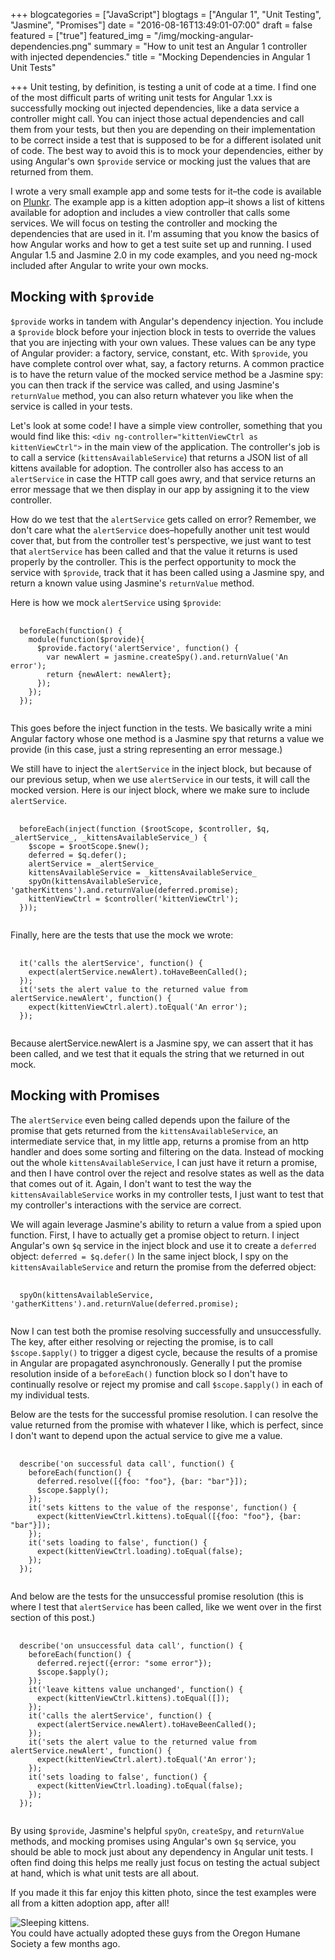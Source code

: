 +++
blogcategories = ["JavaScript"]
blogtags = ["Angular 1", "Unit Testing", "Jasmine", "Promises"]
date = "2016-08-16T13:49:01-07:00"
draft = false
featured = ["true"]
featured_img = "/img/mocking-angular-dependencies.png"
summary = "How to unit test an Angular 1 controller with injected dependencies."
title = "Mocking Dependencies in Angular 1 Unit Tests"

+++
Unit testing, by definition, is testing a unit of code at a time. I find one of the most difficult parts of writing unit tests for Angular 1.xx is successfully mocking out injected dependencies, like a data service a controller might call. You can inject those actual dependencies and call them from your tests, but then you are depending on their implementation to be correct inside a test that is supposed to be for a different isolated unit of code. The best way to avoid this is to mock your dependencies, either by using Angular's own `$provide` service or mocking just the values that are returned from them.

I wrote a very small example app and some tests for it–the code is available on [Plunkr](https://plnkr.co/edit/Q1IVXG?p=preview). The example app is a kitten adoption app–it shows a list of kittens available for adoption and includes a view controller that calls some services. We will focus on testing the controller and mocking the dependencies that are used in it. I'm assuming that you know the basics of how Angular works and how to get a test suite set up and running. I used Angular 1.5 and Jasmine 2.0 in my code examples, and you need ng-mock included after Angular to write your own mocks.

## Mocking with `$provide`

`$provide` works in tandem with Angular's dependency injection. You include a `$provide` block before your injection block in tests to override the values that you are injecting with your own values. These values can be any type of Angular provider: a factory, service, constant, etc. With `$provide`, you have complete control over what, say, a factory returns. A common practice is to have the return value of the mocked service method be a Jasmine spy: you can then track if the service was called, and using Jasmine's `returnValue` method, you can also return whatever you like when the service is called in your tests.

Let's look at some code! I have a simple view controller, something that you would find like this: `<div ng-controller="kittenViewCtrl as kittenViewCtrl">` in the main view of the application. The controller's job is to call a service (`kittensAvailableService`) that returns a JSON list of all kittens available for adoption. The controller also has access to an `alertService` in case the HTTP call goes awry, and that service returns an error message that we then display in our app by assigning it to the view controller.

How do we test that the `alertService` gets called on error? Remember, we don't care what the `alertService` does–hopefully another unit test would cover that, but from the controller test's perspective, we just want to test that `alertService` has been called and that the value it returns is used properly by the controller. This is the perfect opportunity to mock the service with `$provide`, track that it has been called using a Jasmine spy, and return a known value using Jasmine's `returnValue` method.

Here is how we mock `alertService` using `$provide`:

<pre class="language-javascript">
  <code class="language-javascript">
  beforeEach(function() {
    module(function($provide){
      $provide.factory('alertService', function() {
        var newAlert = jasmine.createSpy().and.returnValue('An error');
        return {newAlert: newAlert};
      });
    });
  });
  </code>
</pre>

This goes before the inject function in the tests. We basically write a mini Angular factory whose one method is a Jasmine spy that returns a value we provide (in this case, just a string representing an error message.)

We still have to inject the `alertService` in the inject block, but because of our previous setup, when we use `alertService` in our tests, it will call the mocked version. Here is our inject block, where we make sure to include `alertService`.

<pre class="language-javascript">
  <code class="language-javascript">
  beforeEach(inject(function ($rootScope, $controller, $q, _alertService_, _kittensAvailableService_) {
    $scope = $rootScope.$new();
    deferred = $q.defer();
    alertService = _alertService_
    kittensAvailableService = _kittensAvailableService_
    spyOn(kittensAvailableService, 'gatherKittens').and.returnValue(deferred.promise);
    kittenViewCtrl = $controller('kittenViewCtrl');
  }));
  </code>
</pre>

Finally, here are the tests that use the mock we wrote:

<pre class="language-javascript">
  <code class="language-javascript">
  it('calls the alertService', function() {
    expect(alertService.newAlert).toHaveBeenCalled();
  });
  it('sets the alert value to the returned value from alertService.newAlert', function() {
    expect(kittenViewCtrl.alert).toEqual('An error');
  });
  </code>
</pre>

Because alertService.newAlert is a Jasmine spy, we can assert that it has been called, and we test that it equals the string that we returned in out mock.

## Mocking with Promises

The `alertService` even being called depends upon the failure of the promise that gets returned from the `kittensAvailableService`, an intermediate service that, in my little app, returns a promise from an http handler and does some sorting and filtering on the data. Instead of mocking out the whole `kittensAvailableService`, I can just have it return a promise, and then I have control over the reject and resolve states as well as the data that comes out of it. Again, I don't want to test the way the `kittensAvailableService` works in my controller tests, I just want to test that my controller's interactions with the service are correct.

We will again leverage Jasmine's ability to return a value from a spied upon function. First, I have to actually get a promise object to return. I inject Angular's own `$q` service in the inject block and use it to create a `deferred` object: `deferred = $q.defer()` In the same inject block, I spy on the `kittensAvailableService` and return the promise from the deferred object:

<pre class="language-javascript">
  <code class="language-javascript">
  spyOn(kittensAvailableService, 'gatherKittens').and.returnValue(deferred.promise);
  </code>
</pre>

Now I can test both the promise resolving successfully and unsuccessfully. The key, after either resolving or rejecting the promise, is to call `$scope.$apply()` to trigger a digest cycle, because the results of a promise in Angular are propagated asynchronously. Generally I put the promise resolution inside of a `beforeEach()` function block so I don't have to continually resolve or reject my promise and call `$scope.$apply()` in each of my individual tests.

Below are the tests for the successful promise resolution. I can resolve the value returned from the promise with whatever I like, which is perfect, since I don't want to depend upon the actual service to give me a value.

<pre class="language-javascript">
  <code class="language-javascript">
  describe('on successful data call', function() {
    beforeEach(function() {
      deferred.resolve([{foo: "foo"}, {bar: "bar"}]);
      $scope.$apply();
    });
    it('sets kittens to the value of the response', function() {
      expect(kittenViewCtrl.kittens).toEqual([{foo: "foo"}, {bar: "bar"}]);
    });
    it('sets loading to false', function() {
      expect(kittenViewCtrl.loading).toEqual(false);
    });
  });
  </code>
</pre>

And below are the tests for the unsuccessful promise resolution (this is where I test that `alertService` has been called, like we went over in the first section of this post.)

<pre class="language-javascript">
  <code class="language-javascript">
  describe('on unsuccessful data call', function() {
    beforeEach(function() {
      deferred.reject({error: "some error"});
      $scope.$apply();
    });
    it('leave kittens value unchanged', function() {
      expect(kittenViewCtrl.kittens).toEqual([]);
    });
    it('calls the alertService', function() {
      expect(alertService.newAlert).toHaveBeenCalled();
    });
    it('sets the alert value to the returned value from alertService.newAlert', function() {
      expect(kittenViewCtrl.alert).toEqual('An error');
    });
    it('sets loading to false', function() {
      expect(kittenViewCtrl.loading).toEqual(false);
    });
  });
  </code>
</pre>

By using `$provide`, Jasmine's helpful `spyOn`, `createSpy`, and `returnValue` methods, and mocking promises using Angular's own `$q` service, you should be able to mock just about any dependency in Angular unit tests. I often find doing this helps me really just focus on testing the actual subject at hand, which is what unit tests are all about.

If you made it this far enjoy this kitten photo, since the test examples were all from a kitten adoption app, after all!

<div class="text-center inline-image-container">
  <img src="/img/adopt-dont-shop.jpg" alt="Sleeping kittens." class="img-responsive img-center"></img>
  <div class="caption-container">
    <div class="inline-image-caption">You could have actually adopted these guys from the Oregon Humane Society a few months ago.</div>
  </div>
</div>
